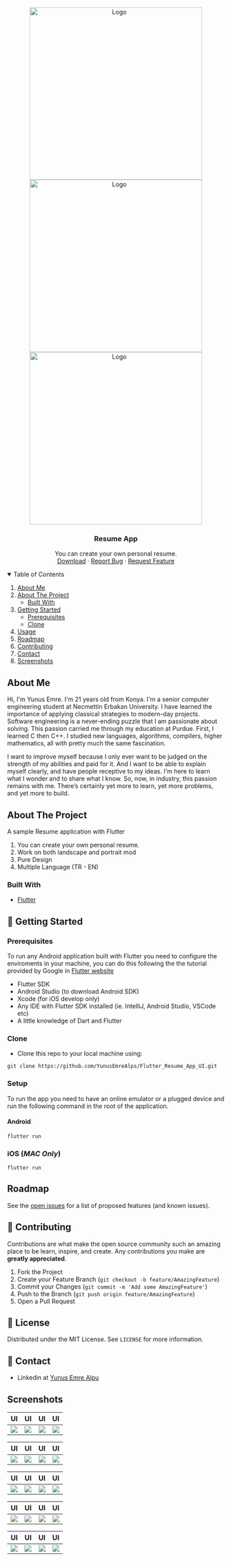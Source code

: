 <!-- PROJECT LOGO -->
<br />
<p align="center">
  <a href="https://github.com/YunusEmreAlps/Flutter_Resume_App_UI/tree/master/my_resume">
    <img src="assets/images/Logo1.png" alt="Logo" width="400">
    <img src="assets/images/Logo2.png" alt="Logo" width="400">
    <img src="assets/images/Logo3.png" alt="Logo" width="400">
  </a>

  <h3 align="center">Resume App</h3>

  <p align="center">
    You can create your own personal resume.
    <br />
    <a href="https://github.com/YunusEmreAlps/Flutter_Resume_App_UI/">Download</a>
    ·
    <a href="https://github.com/YunusEmreAlps/Flutter_Resume_App_UI/issues">Report Bug</a>
    ·
    <a href="https://github.com/YunusEmreAlps/Flutter_Resume_App_UI/issues">Request Feature</a>
  </p>
</p>

<!-- TABLE OF CONTENTS -->
<details open="open">
  <summary>Table of Contents</summary>
  <ol>
    <li>
      <a href="#about-us">About Me</a>
    </li>
    <li>
      <a href="#about-the-project">About The Project</a>
      <ul>
        <li><a href="#built-with">Built With</a></li>
      </ul>
    </li>
    <li>
      <a href="#getting-started">Getting Started</a>
      <ul>
        <li><a href="#prerequisites">Prerequisites</a></li>
        <li><a href="#clone">Clone</a></li>
      </ul>
    </li>
    <li><a href="#usage">Usage</a></li>
    <li><a href="#roadmap">Roadmap</a></li>
    <li><a href="#contributing">Contributing</a></li>
    <li><a href="#contact">Contact</a></li>
    <li><a href="#Screenshots">Screenshots</a></li>
  </ol>
</details>


<!-- ABOUT Me -->
## About Me
Hi, I'm Yunus Emre. I'm 21 years old from Konya. I'm a senior computer engineering student at Necmettin Erbakan University. I have learned the importance of applying classical strategies to modern-day projects. Software engineering is a never-ending puzzle that I am passionate about solving. This passion carried me through my education at Purdue. First, I learned C then C++. I studied new languages, algorithms, compilers, higher mathematics, all with pretty much the same fascination.

I want to improve myself because I only ever want to be judged on the strength of my abilities and paid for it. And I want to be able to explain myself clearly, and have people receptive to my ideas. I'm here to learn what I wonder and to share what I know. So, now, in industry, this passion remains with me. There’s certainly yet more to learn, yet more problems, and yet more to build.

<!-- ABOUT THE PROJECT -->
## About The Project
A sample Resume application with Flutter

1. You can create your own personal resume.
2. Work on both landscape and portrait mod
3. Pure Design
4. Multiple Language (TR - EN)


### Built With

* [Flutter](https://flutter.dev)


<!-- GETTING STARTED -->
## 🚀 Getting Started

### Prerequisites

To run any Android application built with Flutter you need to configure the enviroments in your machine, you can do this following the the tutorial provided by Google in [Flutter website](https://flutter.dev/docs/get-started/install)

- Flutter SDK
- Android Studio (to download Android SDK)
- Xcode (for iOS develop only)
- Any IDE with Flutter SDK installed (ie. IntelliJ, Android Studio, VSCode etc)
- A little knowledge of Dart and Flutter

### Clone

- Clone this repo to your local machine using:

```
git clone https://github.com/YunusEmreAlps/Flutter_Resume_App_UI.git
```

### Setup

To run the app you need to have an online emulator or a plugged device and run the following command in the root of the application.

#### Android
```
flutter run
``` 
### iOS (_MAC Only_)

```
flutter run
``` 

<!-- ROADMAP -->
## Roadmap

See the [open issues](https://github.com/YunusEmreAlps/Flutter_Resume_App_UI/issues) for a list of proposed features (and known issues).


<!-- CONTRIBUTING -->
## 🤔 Contributing

Contributions are what make the open source community such an amazing place to be learn, inspire, and create. Any contributions you make are **greatly appreciated**.

1. Fork the Project
2. Create your Feature Branch (`git checkout -b feature/AmazingFeature`)
3. Commit your Changes (`git commit -m 'Add some AmazingFeature'`)
4. Push to the Branch (`git push origin feature/AmazingFeature`)
5. Open a Pull Request


<!-- LICENSE -->
## 📝 License

Distributed under the MIT License. See `LICENSE` for more information.


<!-- CONTACT -->
## 📌 Contact

- Linkedin at [Yunus Emre Alpu](https://www.linkedin.com/in/yunus-emre-alpu-5b1496151/)

<!-- SCREENSHOTS -->
## Screenshots

UI              |  UI               | UI               |  UI
:-------------------------:|:-------------------------:|:-------------------------:|:-------------------------:
![](https://github.com/YunusEmreAlps/Flutter_Resume_App_UI/blob/master/my_resume/ss/1.png?raw=true)|![](https://github.com/YunusEmreAlps/Flutter_Resume_App_UI/blob/master/my_resume/ss/2.png?raw=true)|![](https://github.com/YunusEmreAlps/Flutter_Resume_App_UI/blob/master/my_resume/ss/3.png?raw=true)|![](https://github.com/YunusEmreAlps/Flutter_Resume_App_UI/blob/master/my_resume/ss/4.png?raw=true)|

UI              |  UI               | UI               |  UI
:-------------------------:|:-------------------------:|:-------------------------:|:-------------------------:
![](https://github.com/YunusEmreAlps/Flutter_Resume_App_UI/blob/master/my_resume/ss/5.png?raw=true)|![](https://github.com/YunusEmreAlps/Flutter_Resume_App_UI/blob/master/my_resume/ss/6.png?raw=true)|![](https://github.com/YunusEmreAlps/Flutter_Resume_App_UI/blob/master/my_resume/ss/7.png?raw=true)|![](https://github.com/YunusEmreAlps/Flutter_Resume_App_UI/blob/master/my_resume/ss/8.png?raw=true)|

UI              |  UI               | UI               |  UI
:-------------------------:|:-------------------------:|:-------------------------:|:-------------------------:
![](https://github.com/YunusEmreAlps/Flutter_Resume_App_UI/blob/master/my_resume/ss/9.png?raw=true)|![](https://github.com/YunusEmreAlps/Flutter_Resume_App_UI/blob/master/my_resume/ss/10.png?raw=true)|![](https://github.com/YunusEmreAlps/Flutter_Resume_App_UI/blob/master/my_resume/ss/11.png?raw=true)|![](https://github.com/YunusEmreAlps/Flutter_Resume_App_UI/blob/master/my_resume/ss/12.png?raw=true)|

UI              |  UI               | UI               |  UI
:-------------------------:|:-------------------------:|:-------------------------:|:-------------------------:
![](https://github.com/YunusEmreAlps/Flutter_Resume_App_UI/blob/master/my_resume/ss/13.png?raw=true)|![](https://github.com/YunusEmreAlps/Flutter_Resume_App_UI/blob/master/my_resume/ss/14.png?raw=true)|![](https://github.com/YunusEmreAlps/Flutter_Resume_App_UI/blob/master/my_resume/ss/15.png?raw=true)|![](https://github.com/YunusEmreAlps/Flutter_Resume_App_UI/blob/master/my_resume/ss/16.png?raw=true)

UI              |  UI               | UI               |  UI
:-------------------------:|:-------------------------:|:-------------------------:|:-------------------------:
![](https://github.com/YunusEmreAlps/Flutter_Resume_App_UI/blob/master/my_resume/ss/17.png?raw=true)|![](https://github.com/YunusEmreAlps/Flutter_Resume_App_UI/blob/master/my_resume/ss/18.png?raw=true)|![](https://github.com/YunusEmreAlps/Flutter_Resume_App_UI/blob/master/my_resume/ss/19.png?raw=true)|![](https://github.com/YunusEmreAlps/Flutter_Resume_App_UI/blob/master/my_resume/ss/19.png?raw=true)